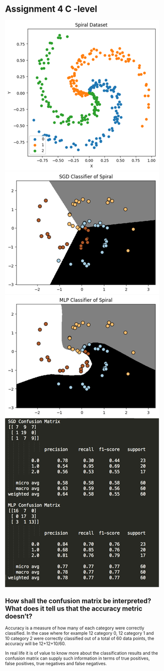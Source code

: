 # Assignment 4 C -level

![](spiral.png)
![](sgd.png)
![](mlp.png)
![](results.png)

## How shall the confusion matrix be interpreted? What does it tell us that the accuracy metric doesn’t?  

Accuracy is a measure of how many of each category were correctly classified. In the case where for example 12 category 0, 12 category 1 and 10 category 2 were correctly classified out of a total of 60 data points, the accuracy will be 12+12+10/60.

In real life it is of value to know more about the classification results and the confusion matrix can supply such information in terms of true positives, false positives, true negatives and false negatives.  
